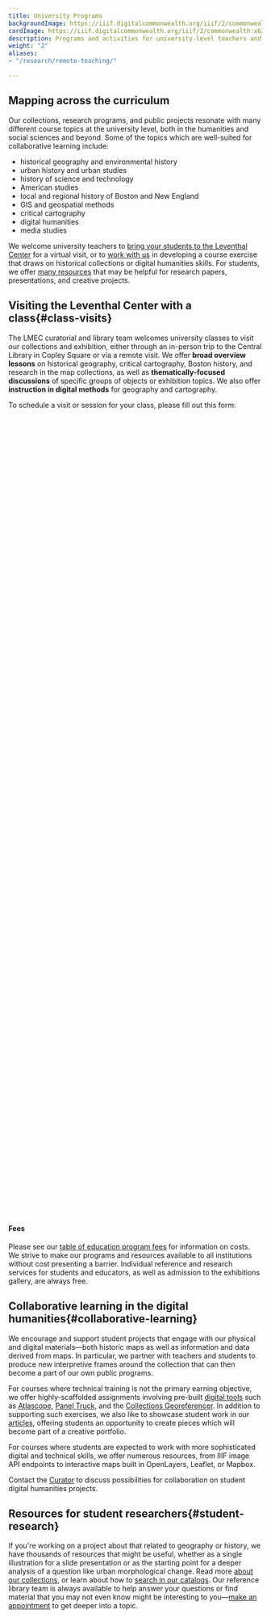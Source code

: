 ```yaml
---
title: University Programs
backgroundImage: https://iiif.digitalcommonwealth.org/iiif/2/commonwealth:3f463248b/2539,2014,3647,1198/,1200/0/default.jpg
cardImage: https://iiif.digitalcommonwealth.org/iiif/2/commonwealth:x633f9536/5059,2047,4782,3064/400,/0/default.jpg
description: Programs and activities for university-level teachers and students
weight: "2"
aliases:
- "/research/remote-teaching/"

---
```

## Mapping across the curriculum

Our collections, research programs, and public projects resonate with many different course topics at the university level, both in the humanities and social sciences and beyond. Some of the topics which are well-suited for collaborative learning include:

* historical geography and environmental history
* urban history and urban studies
* history of science and technology
* American studies
* local and regional history of Boston and New England
* GIS and geospatial methods
* critical cartography
* digital humanities
* media studies

We welcome university teachers to [bring your students to the Leventhal Center](#class-visits) for a virtual visit, or to [work with us](#collaborative-learning) in developing a course exercise that draws on historical collections or digital humanities skills. For students, we offer [many resources](#student-research) that may be helpful for research papers, presentations, and creative projects.

## Visiting the Leventhal Center with a class{#class-visits}

The LMEC curatorial and library team welcomes university classes to visit our collections and exhibition, either through an in-person trip to the Central Library in Copley Square or via a remote visit. We offer **broad overview lessons** on historical geography, critical cartography, Boston history, and research in the map collections, as well as **thematically-focused discussions** of specific groups of objects or exhibition topics. We also offer **instruction in digital methods** for geography and cartography.

To schedule a visit or session for your class, please fill out this form:

<iframe data-tally-src="https://tally.so/embed/nraLoX?alignLeft=1&hideTitle=1&transparentBackground=1&dynamicHeight=1" loading="lazy" width="100%" height="1581" frameborder="0" marginheight="0" marginwidth="0" title="Leventhal Map & Education Center University Visit Scheduling Request"></iframe><script>var d=document,w="https://tally.so/widgets/embed.js",v=function(){"undefined"!=typeof Tally?Tally.loadEmbeds():d.querySelectorAll("iframe[data-tally-src]:not([src])").forEach((function(e){e.src=e.dataset.tallySrc}))};if("undefined"!=typeof Tally)v();else if(d.querySelector('script[src="'+w+'"]')==null){var s=d.createElement("script");s.src=w,s.onload=v,s.onerror=v,d.body.appendChild(s);}</script>

#### Fees

Please see our [table of education program fees](/education/fees) for information on costs. We strive to make our programs and resources available to all institutions without cost presenting a barrier. Individual reference and research services for students and educators, as well as admission to the exhibitions gallery, are always free.

## Collaborative learning in the digital humanities{#collaborative-learning}

We encourage and support student projects that engage with our physical and digital materials—both historic maps as well as information and data derived from maps. In particular, we partner with teachers and students to produce new interpretive frames around the collection that can then become a part of our own public programs.

For courses where technical training is not the primary earning objective, we offer highly-scaffolded assignments involving pre-built [digital tools](/projects/digital-projects/) such as [Atlascope](https://atlascope.org), [Panel Truck](https://geoservices.leventhalmap.org/panel-truck/example.html), and the [Collections Georeferencer](https://collections.leventhalmap.org/georeferencing). In addition to supporting such exercises, we also like to showcase student work in our [articles](https://www.leventhalmap.org/articles/), offering students an opportunity to create pieces which will become part of a creative portfolio.

For courses where students are expected to work with more sophisticated digital and technical skills, we offer numerous resources, from IIIF image API endpoints to interactive maps built in OpenLayers, Leaflet, or Mapbox.

Contact the [Curator](/about/people/garrett-nelson) to discuss possibilities for collaboration on student digital humanities projects.

## Resources for student researchers{#student-research}

If you're working on a project about that related to geography or history, we have thousands of resources that might be useful, whether as a single illustration for a slide presentation or as the starting point for a deeper analysis of a question like urban morphological change. Read more [about our collections](/collections/overview/), or learn about how to [search in our catalogs](/collections/searching/). Our reference library team is always available to help answer your questions or find material that you may not even know might be interesting to you—[make an appointment](https://www.leventhalmap.org/research/appointments/) to get deeper into a topic.
